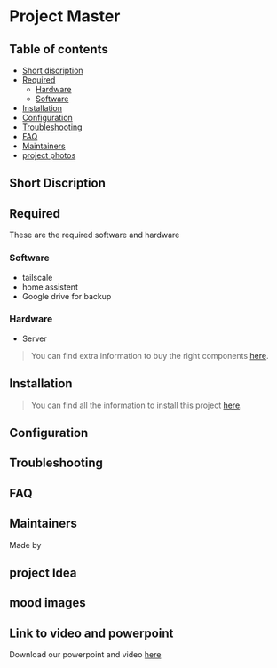 # Project Master





## Table of contents

- [Short discription](#short-discription)
- [Required](#required)
  - [Hardware](#hardware)
  - [Software](#software)
- [Installation](#installation)
- [Configuration](#configuration)
- [Troubleshooting](#troubleshooting)
- [FAQ](#faq)
- [Maintainers](#maintainers)
- [project photos](#mood-images)

## Short Discription



## Required

These are the required software and hardware

### Software
 - tailscale
 - home assistent
 - Google drive for backup


### Hardware

- Server


> You can find extra information to buy the right components [here](./HARDWARE.md).

## Installation

> You can find all the information to install this project [here](./INSTALLATION.md).

## Configuration


## Troubleshooting


## FAQ


## Maintainers

Made by

## project Idea



## mood images


## Link to video and powerpoint

Download our powerpoint and video [here](vives.be)
